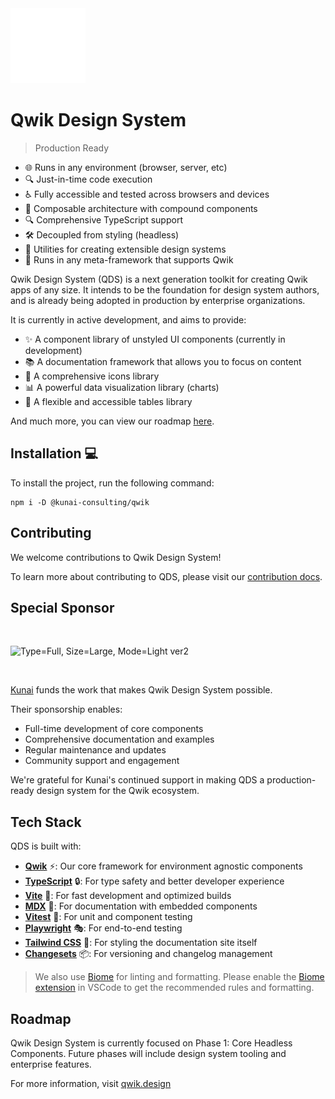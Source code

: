 <img src="./apps/docs/src/assets/logo/cauldron-white.svg" width="120" height="120" />

# Qwik Design System

> Production Ready

- 🌐 Runs in any environment (browser, server, etc)
- 🔍 Just-in-time code execution
- ♿ Fully accessible and tested across browsers and devices
- 🧩 Composable architecture with compound components
- 🔍 Comprehensive TypeScript support
- 🛠️ Decoupled from styling (headless)
- 🧰 Utilities for creating extensible design systems
- 🚀 Runs in any meta-framework that supports Qwik

Qwik Design System (QDS) is a next generation toolkit for creating Qwik apps of any size. It intends to be the foundation for design system authors, and is already being adopted in production by enterprise organizations.

It is currently in active development, and aims to provide:

- ✨ A component library of unstyled UI components (currently in development)
- 📚 A documentation framework that allows you to focus on content
- 🎨 A comprehensive icons library
- 📊 A powerful data visualization library (charts)
- 🧮 A flexible and accessible tables library

And much more, you can view our roadmap [here](https://qwik.design/contributing/intro/#roadmap).

## Installation 💻

To install the project, run the following command:

```shell
npm i -D @kunai-consulting/qwik
```

## Contributing

We welcome contributions to Qwik Design System! 

To learn more about contributing to QDS, please visit our [contribution docs](https://qwik.design/contributing/intro/).

## Special Sponsor 

<br />

![Type=Full, Size=Large, Mode=Light ver2](https://github.com/user-attachments/assets/47c6d86a-5141-40c6-a0fb-5986266fa589)

<br />

[Kunai](https://kunaico.com/) funds the work that makes Qwik Design System possible.

Their sponsorship enables:
- Full-time development of core components
- Comprehensive documentation and examples
- Regular maintenance and updates
- Community support and engagement

We're grateful for Kunai's continued support in making QDS a production-ready design system for the Qwik ecosystem.

## Tech Stack

QDS is built with:

- **[Qwik](https://qwik.dev/)** ⚡: Our core framework for environment agnostic components
- **[TypeScript](https://www.typescriptlang.org/)** 🔒: For type safety and better developer experience
- **[Vite](https://vite.dev/)** 🚀: For fast development and optimized builds
- **[MDX](https://mdxjs.com/)** 📝: For documentation with embedded components
- **[Vitest](https://vitest.dev/)** 🧪: For unit and component testing
- **[Playwright](https://playwright.dev/)** 🎭: For end-to-end testing
- **[Tailwind CSS](https://tailwindcss.com/)** 🎨: For styling the documentation site itself
- **[Changesets](https://changesets-docs.vercel.app/en)** 📦: For versioning and changelog management

> We also use [Biome](https://biomejs.dev/) for linting and formatting. Please enable the [Biome extension](https://marketplace.visualstudio.com/items?itemName=biomejs.biome) in VSCode to get the recommended rules and formatting.

## Roadmap

Qwik Design System is currently focused on Phase 1: Core Headless Components. 
Future phases will include design system tooling and enterprise features.

For more information, visit [qwik.design](https://qwik.design/)
